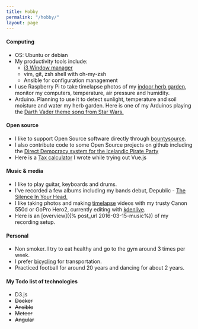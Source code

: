 ```yaml
---
title: Hobby
permalink: "/hobby/"
layout: page
---
```


#### Computing
* OS: Ubuntu or debian
* My productivity tools include:
  * [i3 Window manager](http://i3wm.org/)
  * vim, git, zsh shell with oh-my-zsh
  * Ansible for configuration management
* I use Raspberry Pi to take timelapse photos of my [indoor herb garden](https://www.youtube.com/watch?v=3lpvy2-G25Q), monitor my computers, temperature, air pressure and humidity. 
* Arduino. Planning to use it to detect sunlight, temperature and soil moisture and water my herb garden. Here is one of my Arduinos playing the [Darth Vader theme song from Star Wars.](https://youtu.be/rEUASjuaOWA?t=43s)

#### Open source
* I like to support Open Source software directly through [bountysource](https://www.bountysource.com/people/26380-viktorsmari).
* I also contribute code to some Open Source projects on github including the [Direct Democracy system for the Icelandic Pirate Party](https://github.com/piratar/wasa2il/)
* Here is a [Tax calculator](https://viktorsmari.github.io/tax-calculator/) I wrote while trying out Vue.js


#### Music & media
* I like to play guitar, keyboards and drums.
* I've recorded a few albums including my bands debut, Depublic - [The Silence In Your Head.](https://www.youtube.com/playlist?list=PLqk4VryX8RVrl27dEd91rj1gl9fCWycNf)
* I like taking photos and making [timelapse](https://www.youtube.com/playlist?list=PLaxquseA83on1yrIPwW4m-F2g13ECG3l8) videos with my trusty Canon 550d or GoPro Hero2, currently editing with [kdenlive](https://kdenlive.org/).
* Here is an [overview]({% post_url 2016-03-15-music%}) of my recording setup.


#### Personal
* Non smoker. I try to eat healthy and go to the gym around 3 times per week.
* I prefer [bicycling](/strava.html) for transportation.
* Practiced football for around 20 years and dancing for about 2 years.


#### My Todo list of technologies
* D3.js
* ~~Docker~~
* ~~Ansible~~
* ~~Meteor~~
* ~~Angular~~

